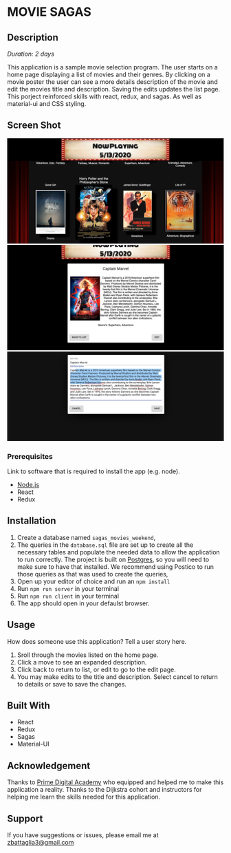 # MOVIE SAGAS

## Description

_Duration: 2 days_

This application is a sample movie selection program. The user starts on a home page displaying a list of movies and their genres. By clicking on a movie poster the user can see a more details description of the movie and edit the movies title and description. Saving the edits updates the list page. This porject reinforced skills with react, redux, and sagas. As well as material-ui and CSS styling.

## Screen Shot

![Home Page](public/screenShots/HomePage.png "Movie Home Page")
![Movie Details](public/screenShots/MovieDetails.png "Details after selecting a movie")
![Edit Movie](public/screenShots/EditMovieDetails.png "Editing a Movie's Details")

### Prerequisites

Link to software that is required to install the app (e.g. node).

- [Node.js](https://nodejs.org/en/)
- React
- Redux

## Installation

1. Create a database named `sagas_movies_weekend`,
2. The queries in the `database.sql` file are set up to create all the necessary tables and populate the needed data to allow the application to run correctly. The project is built on [Postgres](https://www.postgresql.org/download/), so you will need to make sure to have that installed. We recommend using Postico to run those queries as that was used to create the queries, 
3. Open up your editor of choice and run an `npm install`
4. Run `npm run server` in your terminal
5. Run `npm run client` in your terminal
6. The app should open in your defaulst browser.

## Usage
How does someone use this application? Tell a user story here.

1. Sroll through the movies listed on the home page.
2. Click a move to see an expanded description.
3. Click back to return to list, or edit to go to the edit page.
4. You may make edits to the title and description. Select cancel to return to details or save to save the changes.

## Built With

- React
- Redux
- Sagas
- Material-UI

## Acknowledgement
Thanks to [Prime Digital Academy](www.primeacademy.io) who equipped and helped me to make this application a reality. Thanks to the Dijkstra cohort and instructors for helping me learn the skills needed for this application.

## Support
If you have suggestions or issues, please email me at [zbattaglia3@gmail.com](www.google.com)
